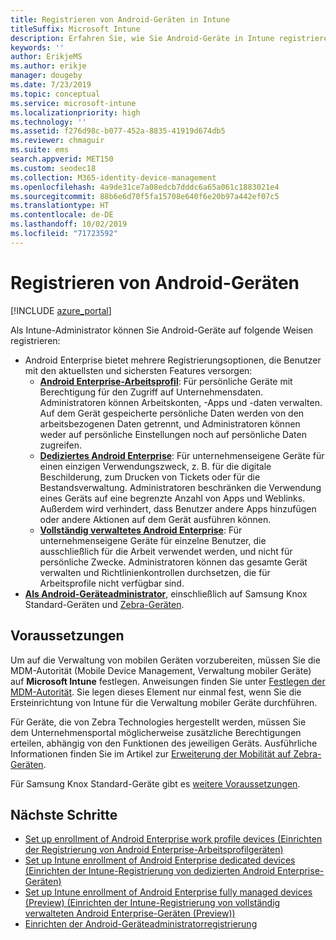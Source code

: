 ```yaml
---
title: Registrieren von Android-Geräten in Intune
titleSuffix: Microsoft Intune
description: Erfahren Sie, wie Sie Android-Geräte in Intune registrieren.
keywords: ''
author: ErikjeMS
ms.author: erikje
manager: dougeby
ms.date: 7/23/2019
ms.topic: conceptual
ms.service: microsoft-intune
ms.localizationpriority: high
ms.technology: ''
ms.assetid: f276d98c-b077-452a-8835-41919d674db5
ms.reviewer: chmaguir
ms.suite: ems
search.appverid: MET150
ms.custom: seodec18
ms.collection: M365-identity-device-management
ms.openlocfilehash: 4a9de31ce7a08edcb7dddc6a65a061c1883021e4
ms.sourcegitcommit: 88b6e6d70f5fa15708e640f6e20b97a442ef07c5
ms.translationtype: HT
ms.contentlocale: de-DE
ms.lasthandoff: 10/02/2019
ms.locfileid: "71723592"
---
```

# <a name="enroll-android-devices"></a>Registrieren von Android-Geräten

[!INCLUDE [azure_portal](../includes/azure_portal.md)]

Als Intune-Administrator können Sie Android-Geräte auf folgende Weisen registrieren:
- Android Enterprise bietet mehrere Registrierungsoptionen, die Benutzer mit den aktuellsten und sichersten Features versorgen:
    - [**Android Enterprise-Arbeitsprofil**](android-work-profile-enroll.md): Für persönliche Geräte mit Berechtigung für den Zugriff auf Unternehmensdaten. Administratoren können Arbeitskonten, -Apps und -daten verwalten. Auf dem Gerät gespeicherte persönliche Daten werden von den arbeitsbezogenen Daten getrennt, und Administratoren können weder auf persönliche Einstellungen noch auf persönliche Daten zugreifen. 
    - [**Dediziertes Android Enterprise**](android-kiosk-enroll.md): Für unternehmenseigene Geräte für einen einzigen Verwendungszweck, z. B. für die digitale Beschilderung, zum Drucken von Tickets oder für die Bestandsverwaltung. Administratoren beschränken die Verwendung eines Geräts auf eine begrenzte Anzahl von Apps und Weblinks. Außerdem wird verhindert, dass Benutzer andere Apps hinzufügen oder andere Aktionen auf dem Gerät ausführen können.
    - [**Vollständig verwaltetes Android Enterprise**](android-fully-managed-enroll.md): Für unternehmenseigene Geräte für einzelne Benutzer, die ausschließlich für die Arbeit verwendet werden, und nicht für persönliche Zwecke. Administratoren können das gesamte Gerät verwalten und Richtlinienkontrollen durchsetzen, die für Arbeitsprofile nicht verfügbar sind. 
- [**Als Android-Geräteadministrator**](android-enroll-device-administrator.md), einschließlich auf Samsung Knox Standard-Geräten und [Zebra-Geräten](../configuration/android-zebra-mx-overview.md). 

## <a name="prerequisites"></a>Voraussetzungen

Um auf die Verwaltung von mobilen Geräten vorzubereiten, müssen Sie die MDM-Autorität (Mobile Device Management, Verwaltung mobiler Geräte) auf **Microsoft Intune** festlegen. Anweisungen finden Sie unter [Festlegen der MDM-Autorität](../fundamentals/mdm-authority-set.md). Sie legen dieses Element nur einmal fest, wenn Sie die Ersteinrichtung von Intune für die Verwaltung mobiler Geräte durchführen.

Für Geräte, die von Zebra Technologies hergestellt werden, müssen Sie dem Unternehmensportal möglicherweise zusätzliche Berechtigungen erteilen, abhängig von den Funktionen des jeweiligen Geräts. Ausführliche Informationen finden Sie im Artikel zur [Erweiterung der Mobilität auf Zebra-Geräten](../configuration/android-zebra-mx-overview.md).

Für Samsung Knox Standard-Geräte gibt es [weitere Voraussetzungen](android-samsung-knox-mobile-enroll.md).

## <a name="next-steps"></a>Nächste Schritte

- [Set up enrollment of Android Enterprise work profile devices (Einrichten der Registrierung von Android Enterprise-Arbeitsprofilgeräten)](android-work-profile-enroll.md)
- [Set up Intune enrollment of Android Enterprise dedicated devices (Einrichten der Intune-Registrierung von dedizierten Android Enterprise-Geräten)](android-kiosk-enroll.md)
- [Set up Intune enrollment of Android Enterprise fully managed devices (Preview) (Einrichten der Intune-Registrierung von vollständig verwalteten Android Enterprise-Geräten (Preview))](android-fully-managed-enroll.md)
- [Einrichten der Android-Geräteadministratorregistrierung](android-enroll-device-administrator.md)

